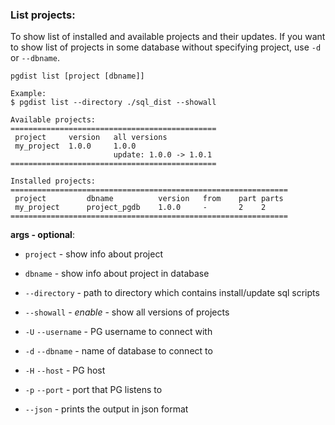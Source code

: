 ### List projects:

To show list of installed and available projects and their updates. If you want to show list of projects in some database without specifying project, use `-d` or `--dbname`.

```
pgdist list [project [dbname]]

Example:
$ pgdist list --directory ./sql_dist --showall

Available projects:
==============================================
 project     version   all versions
 my_project  1.0.0     1.0.0
                       update: 1.0.0 -> 1.0.1
==============================================

Installed projects:
==============================================================
 project         dbname          version   from    part parts
 my_project      project_pgdb    1.0.0     -       2    2
==============================================================
```

**args - optional**:

- `project` - show info about project

- `dbname` - show info about project in database

- `--directory` - path to directory which contains install/update sql scripts

- `--showall` - *enable* - show all versions of projects

- `-U` `--username` - PG username to connect with

- `-d` `--dbname` - name of database to connect to

- `-H` `--host` - PG host

- `-p` `--port` - port that PG listens to

- `--json` - prints the output in json format 
